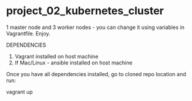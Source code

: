 # project_02_kubernetes_cluster

1 master node and 3 worker nodes - you can change it using variables in Vagrantfile. Enjoy.

DEPENDENCIES
1. Vagrant installed on host machine
2. If Mac/Linux - ansible installed on host machine

Once you have all dependencies installed, go to cloned repo location and run:

vagrant up